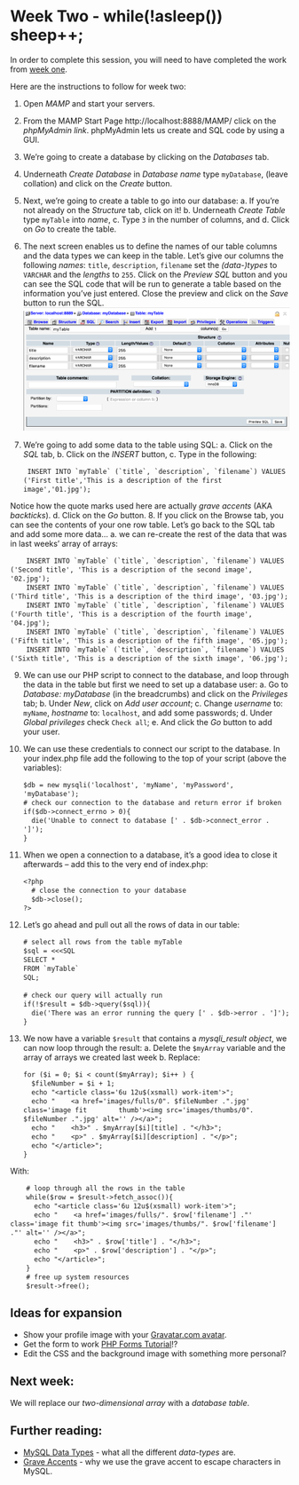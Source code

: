 # Week Two - while(!asleep()) sheep++;

In order to complete this session, you will need to have completed the work from [week one](./week-one/).

Here are the instructions to follow for week two:

1. Open *MAMP* and start your servers.
2. From the MAMP Start Page http://localhost:8888/MAMP/ click on the *phpMyAdmin link*. phpMyAdmin lets us create and SQL code by using a GUI.
3. We’re going to create a database by clicking on the *Databases* tab.
4.	Underneath *Create Database* in *Database name* type `myDatabase`, (leave collation) and click on the *Create* button.
5.	Next, we’re going to create a table to go into our database:
  a.	If you’re not already on the *Structure* tab, click on it!
  b.	Underneath *Create Table* type `myTable` into *name*,
  c.	Type `3` in the number of columns, and
  d.	Click on *Go* to create the table.
6. The next screen enables us to define the names of our table columns and the data types we can keep in the table.  Let’s give our columns the following *names*:
  `title`, `description`, `filename` set the *(data-)types* to `VARCHAR` and the *lengths* to `255`. Click on the *Preview SQL* button and you can see the SQL code that will be run to generate a table based on the information you’ve just entered.  Close the preview and click on the *Save* button to run the SQL.
![picture of PhpMyAdmin table structure](./Picture1.png)
7. We’re going to add some data to the table using SQL:
  a. Click on the *SQL* tab,
  b. Click on the *INSERT* button,
  c. Type in the following:

        INSERT INTO `myTable` (`title`, `description`, `filename`) VALUES ('First title','This is a description of the first image','01.jpg');

Notice how the quote marks used here are actually *grave accents* (AKA *backticks*).
  d. Click on the *Go* button.
8. If you click on the Browse tab, you can see the contents of your one row table. Let’s go back to the SQL tab and add some more data…
  a. we can re-create the rest of the data that was in last weeks’ array of arrays:

        INSERT INTO `myTable` (`title`, `description`, `filename`) VALUES ('Second title', 'This is a description of the second image', '02.jpg');
        INSERT INTO `myTable` (`title`, `description`, `filename`) VALUES ('Third title', 'This is a description of the third image', '03.jpg');
        INSERT INTO `myTable` (`title`, `description`, `filename`) VALUES ('Fourth title', 'This is a description of the fourth image', '04.jpg');
        INSERT INTO `myTable` (`title`, `description`, `filename`) VALUES ('Fifth title', 'This is a description of the fifth image', '05.jpg');
        INSERT INTO `myTable` (`title`, `description`, `filename`) VALUES ('Sixth title', 'This is a description of the sixth image', '06.jpg');

9. We can use our PHP script to connect to the database, and loop through the data in the table but first we need to set up a database user:
  a.  Go to *Database: myDatabase* (in the breadcrumbs) and click on the *Privileges* tab;
  b.	Under *New*, click on *Add user account*;
  c.	Change *username* to: `myName`, *hostname* to: `localhost`, and add some passwords;
  d.	Under *Global privileges* check `Check all`;
  e.	And click the *Go* button to add your user.
10. We can use these credentials to connect our script to the database.  In your index.php file add the following to the top of your script (above the variables):

        $db = new mysqli('localhost', 'myName', 'myPassword', 'myDatabase');
        # check our connection to the database and return error if broken
        if($db->connect_errno > 0){
          die('Unable to connect to database [' . $db->connect_error . ']');
        }
11. When we open a connection to a database, it’s a good idea to close it afterwards – add this to the very end of index.php:

        <?php
          # close the connection to your database
          $db->close();
        ?>

12. Let’s go ahead and pull out all the rows of data in our table:

        # select all rows from the table myTable
        $sql = <<<SQL
        SELECT *
        FROM `myTable`
        SQL;

        # check our query will actually run
        if(!$result = $db->query($sql)){
          die('There was an error running the query [' . $db->error . ']');
        }

13. We now have a variable `$result` that contains a *mysqli_result object*, we can now loop through the result:
  a.	Delete the `$myArray` variable and the array of arrays we created last week
  b.	Replace:

        for ($i = 0; $i < count($myArray); $i++ ) {
          $fileNumber = $i + 1;
          echo "<article class='6u 12u$(xsmall) work-item'>";
          echo "	<a href='images/fulls/0". $fileNumber .".jpg' class='image fit        thumb'><img src='images/thumbs/0". $fileNumber .".jpg' alt='' /></a>";
          echo "	<h3>" . $myArray[$i][title] . "</h3>";
          echo "	<p>" . $myArray[$i][description] . "</p>";
          echo "</article>";
        }

  With:

        # loop through all the rows in the table
        while($row = $result->fetch_assoc()){
          echo "<article class='6u 12u$(xsmall) work-item'>";
          echo "	<a href='images/fulls/". $row['filename'] ."' class='image fit thumb'><img src='images/thumbs/". $row['filename'] ."' alt='' /></a>";
          echo "	<h3>" . $row['title'] . "</h3>";
          echo "	<p>" . $row['description'] . "</p>";
          echo "</article>";
        }
        # free up system resources
        $result->free();


## Ideas for expansion
* Show your profile image with your [Gravatar.com avatar](https://en.gravatar.com/site/implement/images/php/).
* Get the form to work [PHP Forms Tutorial](https://www.lynda.com/PHP-tutorials/Build-forms/587674/623963-4.html)!?
* Edit the CSS and the background image with something more personal?

## Next week:
We will replace our *two-dimensional array* with a *database table*.

## Further reading:
* [MySQL Data Types](https://dev.mysql.com/doc/refman/5.6/en/data-types.html) - what all the different *data-types* are.
* [Grave Accents](https://stackoverflow.com/questions/7857278/what-is-the-meaning-of-grave-accent-aka-backtick-quoted-characters-in-mysql) - why we use the grave accent to escape characters in MySQL.
